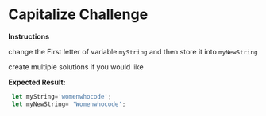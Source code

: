  # Capitalize Challenge
 **Instructions**

 change the First letter of variable `myString`  and then store it into `myNewString`

  create multiple solutions if you would like

 **Expected Result:**
 ``` Javascript
  let myString='womenwhocode';
  let myNewString= 'Womenwhocode';
```